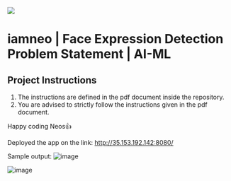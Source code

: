 ![](https://bn1305files.storage.live.com/y4mzAYxmbIIC_nmvccsxcMxIn078c3vVvo2hjmltqaoRhEtWlZnI3JdbZUICY8PZjRjDjzi6d47a7zaC2NaTN9AaLfskm8L0JfZYbvlVV9x9FK4MITpOUlH2De2JA_E0Cx8wETaL1rGxOma5KhqurIUC9RHIZDz5CTBIExxgZ37CNy0EUsamWWWsrg03qQy3hRe?width=369&height=137&cropmode=none)
# iamneo  | Face Expression Detection Problem Statement | AI-ML

## Project Instructions
1. The instructions are defined in the pdf document inside the repository.
2. You are advised to strictly follow the instructions given in the pdf document.

Happy coding Neos:thumbsup:

Deployed the app on the link: http://35.153.192.142:8080/

Sample output:
![image](https://user-images.githubusercontent.com/38696263/113542630-4e23c480-9602-11eb-8792-c4fb013066dd.png)


![image](https://user-images.githubusercontent.com/38696263/113542677-6a276600-9602-11eb-9175-4e990b33feaa.png)

